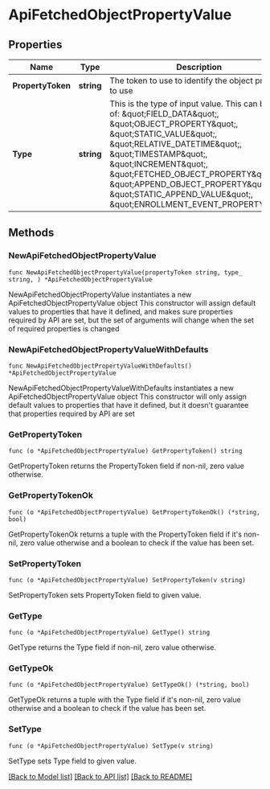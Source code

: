 # ApiFetchedObjectPropertyValue

## Properties

Name | Type | Description | Notes
------------ | ------------- | ------------- | -------------
**PropertyToken** | **string** | The token to use to identify the object property to use | 
**Type** | **string** | This is the type of input value. This can be one of: \&quot;FIELD_DATA\&quot;, \&quot;OBJECT_PROPERTY\&quot;, \&quot;STATIC_VALUE\&quot;, \&quot;RELATIVE_DATETIME\&quot;, \&quot;TIMESTAMP\&quot;, \&quot;INCREMENT\&quot;, \&quot;FETCHED_OBJECT_PROPERTY\&quot;, \&quot;APPEND_OBJECT_PROPERTY\&quot;, \&quot;STATIC_APPEND_VALUE\&quot;, \&quot;ENROLLMENT_EVENT_PROPERTY\&quot; | [default to "FETCHED_OBJECT_PROPERTY"]

## Methods

### NewApiFetchedObjectPropertyValue

`func NewApiFetchedObjectPropertyValue(propertyToken string, type_ string, ) *ApiFetchedObjectPropertyValue`

NewApiFetchedObjectPropertyValue instantiates a new ApiFetchedObjectPropertyValue object
This constructor will assign default values to properties that have it defined,
and makes sure properties required by API are set, but the set of arguments
will change when the set of required properties is changed

### NewApiFetchedObjectPropertyValueWithDefaults

`func NewApiFetchedObjectPropertyValueWithDefaults() *ApiFetchedObjectPropertyValue`

NewApiFetchedObjectPropertyValueWithDefaults instantiates a new ApiFetchedObjectPropertyValue object
This constructor will only assign default values to properties that have it defined,
but it doesn't guarantee that properties required by API are set

### GetPropertyToken

`func (o *ApiFetchedObjectPropertyValue) GetPropertyToken() string`

GetPropertyToken returns the PropertyToken field if non-nil, zero value otherwise.

### GetPropertyTokenOk

`func (o *ApiFetchedObjectPropertyValue) GetPropertyTokenOk() (*string, bool)`

GetPropertyTokenOk returns a tuple with the PropertyToken field if it's non-nil, zero value otherwise
and a boolean to check if the value has been set.

### SetPropertyToken

`func (o *ApiFetchedObjectPropertyValue) SetPropertyToken(v string)`

SetPropertyToken sets PropertyToken field to given value.


### GetType

`func (o *ApiFetchedObjectPropertyValue) GetType() string`

GetType returns the Type field if non-nil, zero value otherwise.

### GetTypeOk

`func (o *ApiFetchedObjectPropertyValue) GetTypeOk() (*string, bool)`

GetTypeOk returns a tuple with the Type field if it's non-nil, zero value otherwise
and a boolean to check if the value has been set.

### SetType

`func (o *ApiFetchedObjectPropertyValue) SetType(v string)`

SetType sets Type field to given value.



[[Back to Model list]](../README.md#documentation-for-models) [[Back to API list]](../README.md#documentation-for-api-endpoints) [[Back to README]](../README.md)


